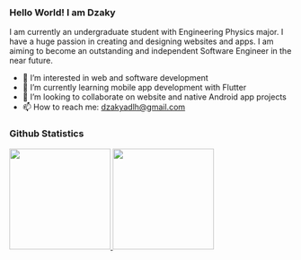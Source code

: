 ### Hello World! I am Dzaky

I am currently an undergraduate student with Engineering Physics major. I have a huge passion in creating and designing websites and apps. I am aiming to become an outstanding and independent Software Engineer in the near future.

- 👀 I’m interested in web and software development
- 🌱 I’m currently learning mobile app development with Flutter
- 💞️ I’m looking to collaborate on website and native Android app projects
- 📫 How to reach me: dzakyadlh@gmail.com

### Github Statistics

<p align="left">
<a href="https://github.com/dzakyadlh">
  <img height="180em" src="https://github-readme-stats-eight-theta.vercel.app/api?username=dzakyadlh&show_icons=true&theme=algolia&include_all_commits=true&count_private=true"/>
  <img height="180em" src="https://github-readme-stats-eight-theta.vercel.app/api/top-langs/?username=dzakyadlh&layout=compact&langs_count=8&theme=algolia"/>
</a>
</p>
